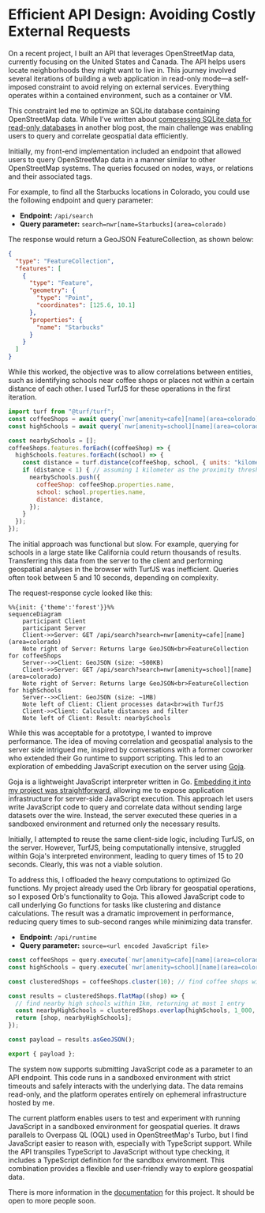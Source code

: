 # Efficient API Design: Avoiding Costly External Requests

On a recent project, I built an API that leverages OpenStreetMap data, currently
focusing on the United States and Canada. The API helps users locate
neighborhoods they might want to live in. This journey involved several
iterations of building a web application in read-only mode—a self-imposed
constraint to avoid relying on external services. Everything operates within a
contained environment, such as a container or VM.

This constraint led me to optimize an SQLite database containing OpenStreetMap
data. While I’ve written about
[compressing SQLite data for read-only databases](/posts/2024-07-02-optimizing-large-scale-openstreetmap-data-with-sqlite)
in another blog post, the main challenge was enabling users to query and
correlate geospatial data efficiently.

Initially, my front-end implementation included an endpoint that allowed users
to query OpenStreetMap data in a manner similar to other OpenStreetMap systems.
The queries focused on nodes, ways, or relations and their associated tags.

For example, to find all the Starbucks locations in Colorado, you could use the
following endpoint and query parameter:

- **Endpoint:** `/api/search`
- **Query parameter:** `search=nwr[name=Starbucks](area=colorado)`

The response would return a GeoJSON FeatureCollection, as shown below:

```json
{
  "type": "FeatureCollection",
  "features": [
    {
      "type": "Feature",
      "geometry": {
        "type": "Point",
        "coordinates": [125.6, 10.1]
      },
      "properties": {
        "name": "Starbucks"
      }
    }
  ]
}
```

While this worked, the objective was to allow correlations between entities,
such as identifying schools near coffee shops or places not within a certain
distance of each other. I used TurfJS for these operations in the first
iteration.

```js
import turf from "@turf/turf";
const coffeeShops = await query(`nwr[amenity=cafe][name](area=colorado)`);
const highSchools = await query(`nwr[amenity=school][name](area=colorado)`);

const nearbySchools = [];
coffeeShops.features.forEach((coffeeShop) => {
  highSchools.features.forEach((school) => {
    const distance = turf.distance(coffeeShop, school, { units: "kilometers" });
    if (distance < 1) { // assuming 1 kilometer as the proximity threshold
      nearbySchools.push({
        coffeeShop: coffeeShop.properties.name,
        school: school.properties.name,
        distance: distance,
      });
    }
  });
});
```

The initial approach was functional but slow. For example, querying for schools
in a large state like California could return thousands of results. Transferring
this data from the server to the client and performing geospatial analyses in
the browser with TurfJS was inefficient. Queries often took between 5 and 10
seconds, depending on complexity.

The request-response cycle looked like this:

```mermaid
%%{init: {'theme':'forest'}}%%
sequenceDiagram
    participant Client
    participant Server
    Client->>Server: GET /api/search?search=nwr[amenity=cafe][name](area=colorado)
    Note right of Server: Returns large GeoJSON<br>FeatureCollection for coffeeShops
    Server-->>Client: GeoJSON (size: ~500KB)
    Client->>Server: GET /api/search?search=nwr[amenity=school][name](area=colorado)
    Note right of Server: Returns large GeoJSON<br>FeatureCollection for highSchools
    Server-->>Client: GeoJSON (size: ~1MB)
    Note left of Client: Client processes data<br>with TurfJS
    Client->>Client: Calculate distances and filter
    Note left of Client: Result: nearbySchools
```

While this was acceptable for a prototype, I wanted to improve performance. The
idea of moving correlation and geospatial analysis to the server side intrigued
me, inspired by conversations with a former coworker who extended their Go
runtime to support scripting. This led to an exploration of embedding JavaScript
execution on the server using [Goja](https://github.com/dop251/goja).

Goja is a lightweight JavaScript interpreter written in Go.
[Embedding it into my project was straightforward](/posts/2024-08-30-exploring-goja-a-golang-javascript-runtime),
allowing me to expose application infrastructure for server-side JavaScript
execution. This approach let users write JavaScript code to query and correlate
data without sending large datasets over the wire. Instead, the server executed
these queries in a sandboxed environment and returned only the necessary
results.

Initially, I attempted to reuse the same client-side logic, including TurfJS, on
the server. However, TurfJS, being computationally intensive, struggled within
Goja's interpreted environment, leading to query times of 15 to 20 seconds.
Clearly, this was not a viable solution.

To address this, I offloaded the heavy computations to optimized Go functions.
My project already used the Orb library for geospatial operations, so I exposed
Orb's functionality to Goja. This allowed JavaScript code to call underlying Go
functions for tasks like clustering and distance calculations. The result was a
dramatic improvement in performance, reducing query times to sub-second ranges
while minimizing data transfer.

- **Endpoint:** `/api/runtime`
- **Query parameter:** `source=<url encoded JavaScript file>`

```js
const coffeeShops = query.execute(`nwr[amenity=cafe][name](area=colorado)`);
const highSchools = query.execute(`nwr[amenity=school][name](area=colorado)`);

const clusteredShops = coffeeShops.cluster(10); // find coffee shops within 10m of each other

const results = clusteredShops.flatMap((shop) => {
  // find nearby high schools within 1km, returning at most 1 entry
  const nearbyHighSchools = clusteredShops.overlap(highSchools, 1_000, 0, 1);
  return [shop, nearbyHighSchools];
});

const payload = results.asGeoJSON();

export { payload };
```

The system now supports submitting JavaScript code as a parameter to an API
endpoint. This code runs in a sandboxed environment with strict timeouts and
safely interacts with the underlying data. The data remains read-only, and the
platform operates entirely on ephemeral infrastructure hosted by me.

The current platform enables users to test and experiment with running
JavaScript in a sandboxed environment for geospatial queries. It draws parallels
to Overpass QL (OQL) used in OpenStreetMap's Turbo, but I find JavaScript easier
to reason with, especially with TypeScript support. While the API transpiles
TypeScript to JavaScript without type checking, it includes a TypeScript
definition for the sandbox environment. This combination provides a flexible and
user-friendly way to explore geospatial data.

There is more information in the [documentation](https://knowhere.live/docs) for
this project. It should be open to more people soon.
